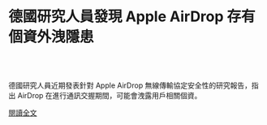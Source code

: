 # 德國研究人員發現 Apple AirDrop 存有個資外洩隱患

<!--more-->
<!--164-->
<br><br/>

德國研究人員近期發表針對 Apple AirDrop 無線傳輸協定安全性的研究報告，指出 AirDrop 在進行通訊交握期間，可能會洩露用戶相關個資。

[閱讀全文](https://www.twcert.org.tw/tw/cp-104-4672-3ffda-1.html)



